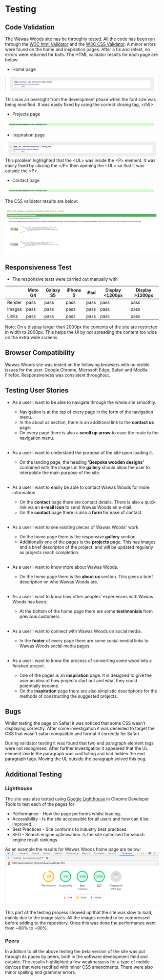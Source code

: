 # Testing
## Code Validation
The Wawas Woods site has be throughly tested. All the code has been run through the [W3C html Validator](https://validator.w3.org/) and the [W3C CSS Validator](https://jigsaw.w3.org/css-validator/). A minor errors were found on the home and inspiration pages. After a fix and retest, no errors were returned for both. The HTML validator results for each page are below:

* Home page

![W3C Validator test result](assets/readme-images/indextesting.png)

This was an oversight from the development phase when the font size was being modified. It was easily fixed by using the correct closing tag, \</h5>.

* Projects page

![W3C Validator test result](assets/readme-images/w3ctesting.png)

* Inspiration page

![W3C Validator test result](assets/readme-images/inspirationtesting.png)
This problem highlighted that the \<UL> was inside the \<P> element. It was easily fixed by closing the \</P> then opening the \<UL> so that it was outside the \<P>.

* Contact page

![W3C Validator test result](assets/readme-images/w3ctesting.png)

The CSS validator results are below:

![CSS Validator test result](assets/readme-images/csstesting.png)

## Responsiveness Test

* The responsive tests were carried out manually with 

|        | Moto G4 | Galaxy S5 | iPhone 5 | iPad | Display <1200px | Display >1200px |
|--------|---------|-----------|----------|------|-----------------|-----------------|
| Render | pass    | pass      | pass     | pass | pass            | pass            |
| Images | pass    | pass      | pass     | pass | pass            | pass            |
| Links  | pass    | pass      | pass     | pass | pass            | pass            |

Note: On a display larger than 2000px the contents of the site are restricted in width to 2000px. This helps the UI by not spreading the content too wide on the extra wide screens.

## Browser Compatibility

Wawas Woods site was tested on the following browsers with no visible issues for the user. 
Google Chrome, Microsoft Edge, Safari and Mozilla Firefox. Responsiveness was consistent throughout.

## Testing User Stories

* As a user I want to be able to navigate through the whole site smoothly.
    * Navigation is at the top of every page in the form of the navigation menu.
    * In the about us section, there is an additional link to the **contact us** page.
    * On every page there is also a **scroll up arrow** to ease the route to the navigation menu.

    <br>
* As a user I want to understand the purpose of the site upon loading it.
    * On the landing page, the heading **'Bespoke wooden designs'** combined with the images in the **gallery** should allow the user to interpolate the main purpose of the site.

    <br>
* As a user I want to easily be able to contact Wawas Woods for more information.
    * On the **contact** page there are contact details. There is also a quick link via an **e-mail icon** to send Wawas Woods an e-mail.
    * On the **contact** page there is also a **form** for ease of contact.

    <br>
* As a user I want to see existing pieces of Wawas Woods' work.
    * On the home page there is the responsive **gallery** section.
    * Additionally one of the pages is the **projects** page. This has images and a brief descripton of the project. and will be updated regularly as projects reach completion.

    <br>
* As a user I want to know more about Wawas Woods.
    * On the home page there is the **about us** section. This gives a brief description on who Wawas Woods are.

    <br>
* As a user I want to know how other peoples' experiences with Wawas Woods has been.
    * At the bottom of the home page there are some **testimonials** from previous customers.

    <br>
* As a user I want to connect with Wawas Woods on social media.
    * In the **footer** of every page there are some social medial links to Wawas Woods social media pages.

    <br>
* As a user I want to know the process of converting some wood into a finished project.
    * One of the pages is an **inspiration** page. It is designed to give the user an idea of how projects start out and what they could potentially become.
    * On the **inspiration** page there are also simplistic descriptions for the methods of constructing the suggested projects.

## Bugs
Whilst testing the page on Safari it was noticed that some CSS wasn't displaying correctly. After some investigation it was deceided to target the CSS that wasn't safari compatible and format it correctly for Safari. 

During validator testing it was found that two end paragraph element tags were not recognised. After further investigation it appeared that the UL element inside the paragraph was conflicting and had hidden the end paragraph tags. Moving the UL outside the paragraph solved this bug.
## Additional Testing

### Lighthouse
The site was also tested using [Google Lighthouse](https://developers.google.com/web/tools/lighthouse) in Chrome Developer Tools to test each of the pages for:
* Performance - How the page performs whilst loading.
* Accessibility - Is the site acccessible for all users and how can it be improved.
* Best Practices - Site conforms to industry best practices.
* SEO - Search engine optimisation. Is the site optimised for search engine result rankings.

As an example the results for Wawas Woods home page are below:
![Lighthouse test results](assets/readme-images/testing.png)

This part of the testing process showed up that the site was slow to load, mainly due to the image sizes. All the images needed to be compressed before adding to the repository. Once this was done the performance went from ~60% to ~90%. 

### Peers
In addition to all the above testing the beta version of the site was put through its paces by peers, both in the software development field and outside. The results highlighted a few weaknessess for a type of mobile devices that were rectified with minor CSS amendments. There were also minor spelling and grammar errors. 